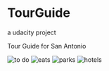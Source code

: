 # TourGuide
a udacity project

Tour Guide for San Antonio

![to do](https://user-images.githubusercontent.com/16841620/42739825-778a1b72-886c-11e8-87bb-86f6deedc64a.png)
![eats](https://user-images.githubusercontent.com/16841620/42739826-79ec3a76-886c-11e8-888a-a620f0aeb554.png)
![parks](https://user-images.githubusercontent.com/16841620/42739828-7bc650ac-886c-11e8-827b-612fdf12bbbf.png)
![hotels](https://user-images.githubusercontent.com/16841620/42739830-7db3cf84-886c-11e8-9286-a6cfef174a76.png)
